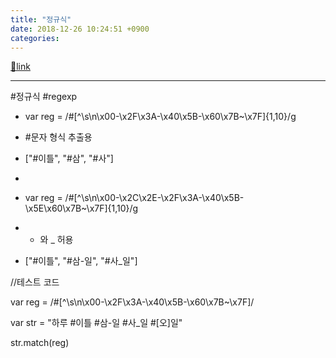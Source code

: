 ```yaml
---
title: "정규식"
date: 2018-12-26 10:24:51 +0900
categories: 
---
```

[🔗link](http://www.mins01.com/mh/tech/read/1223)
***


#정규식 #regexp



- var reg = /#[^\s\n\x00-\x2F\x3A-\x40\x5B-\x60\x7B~\x7F]{1,10}/g
- #문자 형식 추출용 
- ["#이틀", "#삼", "#사"]

- 
- var reg = /#[^\s\n\x00-\x2C\x2E-\x2F\x3A-\x40\x5B-\x5E\x60\x7B~\x7F]{1,10}/g
- - 와 _ 허용
- ["#이틀", "#삼-일", "#사_일"]




//테스트 코드

var reg = /#[^\s\n\x00-\x2F\x3A-\x40\x5B-\x60\x7B~\x7F]/



var str = "하루 #이틀 #삼-일 #사_일 #[오]일"

str.match(reg)





  

